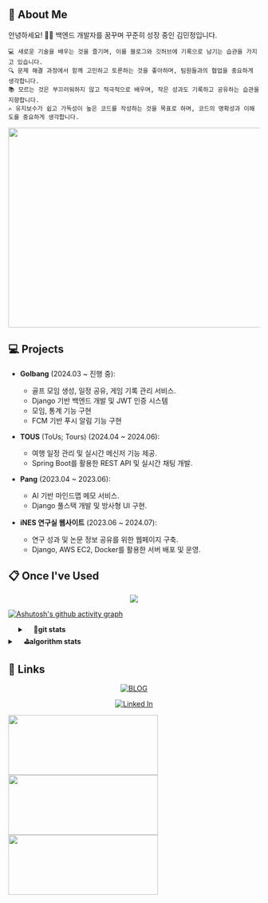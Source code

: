 <!-- <div align="center">
  <a href="https://git.io/typing-svg">
    <img src="https://readme-typing-svg.demolab.com?font=Montserrat&weight=500&size=18&duration=4000&pause=1000&color=F7A743&center=true&vCenter=true&width=500&lines=Welcome+to+my+GitHub!;Always+learning+new+things;Let's+build+amazing+projects!;Follow+me+for+more!" alt="Typing SVG" />
  </a>
</div> -->

## 👋  About Me

안녕하세요! 🙌🏻 백엔드 개발자를 꿈꾸며 꾸준히 성장 중인 김민정입니다.

```
💻 새로운 기술을 배우는 것을 즐기며, 이를 블로그와 깃허브에 기록으로 남기는 습관을 가지고 있습니다.
🔍 문제 해결 과정에서 함께 고민하고 토론하는 것을 좋아하며, 팀원들과의 협업을 중요하게 생각합니다.
📚 모르는 것은 부끄러워하지 않고 적극적으로 배우며, 작은 성과도 기록하고 공유하는 습관을 지향합니다.
✍️ 유지보수가 쉽고 가독성이 높은 코드를 작성하는 것을 목표로 하며, 코드의 명확성과 이해도를 중요하게 생각합니다.
```

<!-- gitAnimal 농장 -->
<a href="https://www.gitanimals.org/en_US?utm_medium=image&utm_source=Mingguriguri&utm_content=farm">
<img
  src="https://render.gitanimals.org/farms/Mingguriguri"
  width="1000"
  height="400"
/>
</a>


## 💻 Projects
- **Golbang** (2024.03 ~ 진행 중):
  - 골프 모임 생성, 일정 공유, 게임 기록 관리 서비스.
  - Django 기반 백엔드 개발 및 JWT 인증 시스템
  - 모임, 통계 기능 구현
  - FCM 기반 푸시 알림 기능 구현

- **TOUS** (ToUs; Tours) (2024.04 ~ 2024.06):
  - 여행 일정 관리 및 실시간 메신저 기능 제공.
  - Spring Boot를 활용한 REST API 및 실시간 채팅 개발.

- **Pang** (2023.04 ~ 2023.06):
  - AI 기반 마인드맵 메모 서비스.
  - Django 풀스택 개발 및 방사형 UI 구현.

- **iNES 연구실 웹사이트** (2023.06 ~ 2024.07):
  - 연구 성과 및 논문 정보 공유를 위한 웹페이지 구축.
  - Django, AWS EC2, Docker를 활용한 서버 배포 및 운영.

## 📋 Once I've Used
<!-- 스킬 아이콘 --> 
<p align="center">
  <a href="https://skillicons.dev">
    <img src="https://skillicons.dev/icons?i=py,django,java,spring,vscode,eclipse,aws,mysql,redis,sqlite,figma,notion,docker,git,flutter&theme=light&perline=8">
  </a>
</p>
 
<!--([뱃지 커스텀 사이트 : https://shields.io/category/coverage](https://simpleicons.org/))-->
<!-- Contribution Graph --> 
<!-- merko -->
<!-- [![Ashutosh's github activity graph](https://github-readme-activity-graph.vercel.app/graph?username=Mingguriguri&theme=merko&bg_color=ffffffff&color=0a0f0b&line=abd200&point=abd200&area=true&hide_border=true)](https://github.com/ashutosh00710/github-readme-activity-graph) -->
[![Ashutosh's github activity graph](https://github-readme-activity-graph.vercel.app/graph?username=mingguriguri&theme=merko&area=true)](https://github.com/ashutosh00710/github-readme-activity-graph)

<details align="left" style="margin-left:20px">
	<summary>&nbsp;&nbsp;&nbsp;&nbsp;<b>🌱git stats</b></summary><br>
	
![MinJeong's GitHub stats](https://github-readme-stats.vercel.app/api?username=Mingguriguri&show_icons=true&hide=contribs&theme=merko&bg_color=000000&count_private=true&line_height=24)
	
</details>

<details align="left">
	<summary>&nbsp;&nbsp;&nbsp;&nbsp;<b>⛳algorithm stats</b></summary><br>
	
[![Solved.ac
프로필](http://mazassumnida.wtf/api/v2/generate_badge?boj=merrong925)](https://solved.ac/merrong925)

<img src="https://leetcard.jacoblin.cool/minggu_123?theme=light&font=ABeeZee" width="420"> 
	
</details>

## 🔗 Links
<div align="center">
<!-- 뱃지 사이트 : https://badgesgenerator.com/ -->
  <a href="https://minjeong.oopy.io/"><img src="https://img.shields.io/badge/BLOG-click!-White?labelColor=CDC1FF&style=social&logo=Notion&logoColor=black&link=https://minjeong.oopy.io/" alt="BLOG" /></a>
  
  <a href="https://www.linkedin.com/in/%EB%AF%BC%EC%A0%95-%EA%B9%80-11b157299/"><img src="https://img.shields.io/badge/Linked%20In-click!-White?labelColor=CDC1FF&style=social&logo=LinkedIn&logoColor=blue&link=https://www.linkedin.com/in/%EB%AF%BC%EC%A0%95-%EA%B9%80-11b157299/" alt="Linked In" /></a>
	
</div>

<!-- gitAnimal 펫 -->


<a href="https://www.gitanimals.org/en_US?utm_medium=image&utm_source=Mingguriguri&utm_content=line">
  <img
    src="https://render.gitanimals.org/lines/Mingguriguri?pet-id=671288581224146498"
    width="300"
    height="120"
  />
</a>
  
  
<a href="https://www.gitanimals.org/en_US?utm_medium=image&utm_source=Mingguriguri&utm_content=line">
  <img
    src="https://render.gitanimals.org/lines/Mingguriguri?pet-id=671282203269021010"
    width="300"
    height="120"
  />
</a>


<a href="https://www.gitanimals.org/en_US?utm_medium=image&utm_source=Mingguriguri&utm_content=line">
  <img
    src="https://render.gitanimals.org/lines/Mingguriguri?pet-id=671287225683807395"
    width="300"
    height="120"
  />
</a>
  
